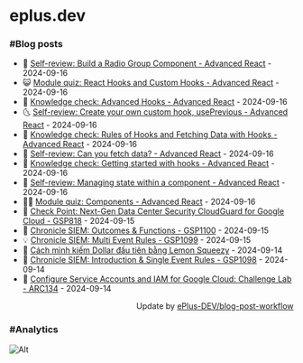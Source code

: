 # eplus.dev

### #Blog posts

<!-- BLOG-POST-LIST:START -->
 - 🧰 [Self-review: Build a Radio Group Component - Advanced React](https://eplus.dev/self-review-build-a-radio-group-component-advanced-react) - 2024-09-16
 - 😺 [Module quiz: React Hooks and Custom Hooks - Advanced React](https://eplus.dev/module-quiz-react-hooks-and-custom-hooks-advanced-react) - 2024-09-16
 - 🗽 [Knowledge check: Advanced Hooks - Advanced React](https://eplus.dev/knowledge-check-advanced-hooks-advanced-react) - 2024-09-16
 - 🌜 [Self-review: Create your own custom hook, usePrevious - Advanced React](https://eplus.dev/self-review-create-your-own-custom-hook-useprevious-advanced-react) - 2024-09-16
 - 📝 [Knowledge check: Rules of Hooks and Fetching Data with Hooks - Advanced React](https://eplus.dev/knowledge-check-rules-of-hooks-and-fetching-data-with-hooks-advanced-react) - 2024-09-16
 - 🚀 [Self-review: Can you fetch data? - Advanced React](https://eplus.dev/self-review-can-you-fetch-data-advanced-react) - 2024-09-16
 - 💼 [Knowledge check: Getting started with hooks - Advanced React](https://eplus.dev/knowledge-check-getting-started-with-hooks-advanced-react) - 2024-09-16
 - 🦣 [Self-review: Managing state within a component - Advanced React](https://eplus.dev/self-review-managing-state-within-a-component-advanced-react) - 2024-09-16
 - 👨‍🏫 [Module quiz: Components - Advanced React](https://eplus.dev/module-quiz-components-advanced-react) - 2024-09-16
 - 🔭 [Check Point: Next-Gen Data Center Security CloudGuard for Google Cloud - GSP818](https://eplus.dev/check-point-next-gen-data-center-security-cloudguard-for-google-cloud-gsp818) - 2024-09-15
 - 🤡 [Chronicle SIEM: Outcomes &amp; Functions - GSP1100](https://eplus.dev/chronicle-siem-outcomes-functions-gsp1100) - 2024-09-15
 - 💡 [Chronicle SIEM: Multi Event Rules - GSP1099](https://eplus.dev/chronicle-siem-multi-event-rules-gsp1099) - 2024-09-15
 - 🦣 [Cách mình kiếm Dollar đầu tiên bằng Lemon Squeezy](https://eplus.dev/cach-minh-kiem-dollar-dau-tien-bang-lemon-squeezy) - 2024-09-14
 - 💪 [Chronicle SIEM: Introduction &amp; Single Event Rules - GSP1098](https://eplus.dev/chronicle-siem-introduction-single-event-rules-gsp1098) - 2024-09-14
 - 🤡 [Configure Service Accounts and IAM for Google Cloud: Challenge Lab - ARC134](https://eplus.dev/configure-service-accounts-and-iam-for-google-cloud-challenge-lab-arc134) - 2024-09-14<!-- BLOG-POST-LIST:END -->

<div align="right">
  Update by <a target="_blank"
    href="https://github.com/ePlus-DEV/blog-post-workflow">ePlus-DEV/blog-post-workflow</a>
</div>

### #Analytics
![Alt](https://repobeats.axiom.co/api/embed/9990f7cddfbad8d834990b10ccad05f81ac1096f.svg "Repobeats analytics image")
